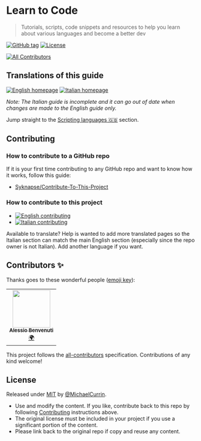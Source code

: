 # Learn to Code
> Tutorials, scripts, code snippets and resources to help you learn about various languages and become a better dev

[![GitHub tag](https://img.shields.io/github/tag/MichaelCurrin/learn-to-code.svg)](https://GitHub.com/MichaelCurrin/learn-to-code/tags/)
[![License](https://img.shields.io/badge/License-MIT-blue.svg)](#license)

<!-- ALL-CONTRIBUTORS-BADGE:START - Do not remove or modify this section -->
[![All Contributors](https://img.shields.io/badge/all_contributors-1-orange.svg?style=flat-square)](#contributors-)
<!-- ALL-CONTRIBUTORS-BADGE:END -->


## Translations of this guide

[![English homepage](https://img.shields.io/badge/English-2ea44f?style=for-the-badge)](/en/)
[![Italian homepage](https://img.shields.io/badge/Italian-2ea44f?style=for-the-badge)](/it/)

_Note: The Italian guide is incomplete and it can go out of date when changes are made to the English guide only._

Jump straight to the [Scripting languages :gb:](/en/topics/scripting_languages/) section.


## Contributing

### How to contribute to a GitHub repo

If it is your first time contributing to any GitHub repo and want to know how it works, follow this guide:

- [Syknapse/Contribute-To-This-Project](https://github.com/Syknapse/Contribute-To-This-Project)

### How to contribute to this project

- [![English contributing](https://img.shields.io/badge/Contributing-English-blue?style=for-the-badge)](/en/contributing.md)
- [![Italian contributing](https://img.shields.io/badge/Contributing-Italian-blue?style=for-the-badge)](/it/contributing.md)

Available to translate? Help is wanted to add more translated pages so the Italian section can match the main English section (especially since the repo owner is not Italian). Add another language if you want.


## Contributors ✨

Thanks goes to these wonderful people ([emoji key](https://allcontributors.org/docs/en/emoji-key)):

<!-- ALL-CONTRIBUTORS-LIST:START - Do not remove or modify this section -->
<!-- prettier-ignore-start -->
<!-- markdownlint-disable -->
<table>
  <tr>
    <td align="center"><a href="https://github.com/alessiobenvenuti"><img src="https://avatars2.githubusercontent.com/u/63036268?v=4?s=100" width="100px;" alt=""/><br /><sub><b>Alessio Benvenuti</b></sub></a><br /><a href="#translation-alessiobenvenuti" title="Translation">🌍</a></td>
  </tr>
</table>

<!-- markdownlint-restore -->
<!-- prettier-ignore-end -->

<!-- ALL-CONTRIBUTORS-LIST:END -->

This project follows the [all-contributors](https://github.com/all-contributors/all-contributors) specification. Contributions of any kind welcome!


## License

Released under [MIT](/LICENSE) by [@MichaelCurrin](https://github.com/MichaelCurrin).

- Use and modify the content. If you like, contribute back to this repo by following [Contributing](#contributing) instructions above.
- The original license must be included in your project if you use a significant portion of the content.
- Please link back to the original repo if copy and reuse any content.
